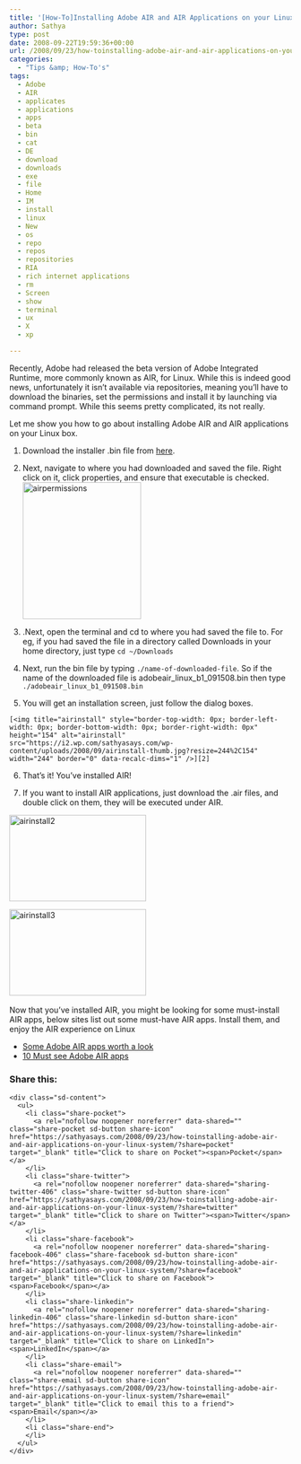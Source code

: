 ```yaml
---
title: '[How-To]Installing Adobe AIR and AIR Applications on your Linux System'
author: Sathya
type: post
date: 2008-09-22T19:59:36+00:00
url: /2008/09/23/how-toinstalling-adobe-air-and-air-applications-on-your-linux-system/
categories:
  - "Tips &amp; How-To's"
tags:
  - Adobe
  - AIR
  - applicates
  - applications
  - apps
  - beta
  - bin
  - cat
  - DE
  - download
  - downloads
  - exe
  - file
  - Home
  - IM
  - install
  - linux
  - New
  - os
  - repo
  - repos
  - repositories
  - RIA
  - rich internet applications
  - rm
  - Screen
  - show
  - terminal
  - ux
  - X
  - xp

---
```

Recently, Adobe had released the beta version of Adobe Integrated Runtime, more commonly known as AIR, for Linux. While this is indeed good news, unfortunately it isn’t available via repositories, meaning you’ll have to download the binaries, set the permissions and install it by launching via command prompt. While this seems pretty complicated, its not really.

Let me show you how to go about installing Adobe AIR and AIR applications on your Linux box.

<!--more--></p> 

  1. Download the installer .bin file from <a href="http://labs.adobe.com/downloads/air_linux.html" target="_blank">here</a>. 
  2. Next, navigate to where you had downloaded and saved the file. Right click on it, click properties, and ensure that executable is checked. 
    [<img title="airpermissions" style="border-top-width: 0px; border-left-width: 0px; border-bottom-width: 0px; border-right-width: 0px" height="244" alt="airpermissions" src="https://i0.wp.com/sathyasays.com/wp-content/uploads/2008/09/airpermissions-thumb.jpg?resize=211%2C244" width="211" border="0" data-recalc-dims="1" />][1]

  3. .Next, open the terminal and cd to where you had saved the file to. For eg, if you had saved the file in a directory called Downloads in your home directory, just type `cd ~/Downloads`

  4. Next, run the bin file by typing `./name-of-downloaded-file`. So if the name of the downloaded file is adobeair\_linux\_b1_091508.bin then type `./adobeair_linux_b1_091508.bin`

  5. You will get an installation screen, just follow the dialog boxes.
    
    [<img title="airinstall" style="border-top-width: 0px; border-left-width: 0px; border-bottom-width: 0px; border-right-width: 0px" height="154" alt="airinstall" src="https://i2.wp.com/sathyasays.com/wp-content/uploads/2008/09/airinstall-thumb.jpg?resize=244%2C154" width="244" border="0" data-recalc-dims="1" />][2]

  6. That’s it! You’ve installed AIR! 

  7. If you want to install AIR applications, just download the .air files, and double click on them, they will be executed under AIR.

[<img title="airinstall2" style="border-right: 0px; border-top: 0px; border-left: 0px; border-bottom: 0px" height="154" alt="airinstall2" src="https://i1.wp.com/sathyasays.com/wp-content/uploads/2008/09/airinstall2-thumb.jpg?resize=244%2C154" width="244" border="0" data-recalc-dims="1" />][3]

[<img title="airinstall3" style="border-right: 0px; border-top: 0px; border-left: 0px; border-bottom: 0px" height="154" alt="airinstall3" src="https://i1.wp.com/sathyasays.com/wp-content/uploads/2008/09/airinstall3-thumb.jpg?resize=244%2C154" width="244" border="0" data-recalc-dims="1" />][4]&#160; 

Now that you’ve installed AIR, you might be looking for some must-install AIR apps, below sites list out some must-have AIR apps. Install them, and enjoy the AIR experience on Linux

  * <a href="http://www.readwriteweb.com/archives/some_adobe_air_apps_worth_a_look.php" target="_blank" rel="nofollow">Some Adobe AIR apps worth a look</a>
  * <a href="http://www.webresourcesdepot.com/10-adobe-air-must-see-applications/" target="_blank">10 Must see Adobe AIR apps</a>

<div class="sharedaddy sd-sharing-enabled">
  <div class="robots-nocontent sd-block sd-social sd-social-icon-text sd-sharing">
    <h3 class="sd-title">
      Share this:
    </h3>
    
    <div class="sd-content">
      <ul>
        <li class="share-pocket">
          <a rel="nofollow noopener noreferrer" data-shared="" class="share-pocket sd-button share-icon" href="https://sathyasays.com/2008/09/23/how-toinstalling-adobe-air-and-air-applications-on-your-linux-system/?share=pocket" target="_blank" title="Click to share on Pocket"><span>Pocket</span></a>
        </li>
        <li class="share-twitter">
          <a rel="nofollow noopener noreferrer" data-shared="sharing-twitter-406" class="share-twitter sd-button share-icon" href="https://sathyasays.com/2008/09/23/how-toinstalling-adobe-air-and-air-applications-on-your-linux-system/?share=twitter" target="_blank" title="Click to share on Twitter"><span>Twitter</span></a>
        </li>
        <li class="share-facebook">
          <a rel="nofollow noopener noreferrer" data-shared="sharing-facebook-406" class="share-facebook sd-button share-icon" href="https://sathyasays.com/2008/09/23/how-toinstalling-adobe-air-and-air-applications-on-your-linux-system/?share=facebook" target="_blank" title="Click to share on Facebook"><span>Facebook</span></a>
        </li>
        <li class="share-linkedin">
          <a rel="nofollow noopener noreferrer" data-shared="sharing-linkedin-406" class="share-linkedin sd-button share-icon" href="https://sathyasays.com/2008/09/23/how-toinstalling-adobe-air-and-air-applications-on-your-linux-system/?share=linkedin" target="_blank" title="Click to share on LinkedIn"><span>LinkedIn</span></a>
        </li>
        <li class="share-email">
          <a rel="nofollow noopener noreferrer" data-shared="" class="share-email sd-button share-icon" href="https://sathyasays.com/2008/09/23/how-toinstalling-adobe-air-and-air-applications-on-your-linux-system/?share=email" target="_blank" title="Click to email this to a friend"><span>Email</span></a>
        </li>
        <li class="share-end">
        </li>
      </ul>
    </div>
  </div>
</div>

 [1]: https://i2.wp.com/sathyasays.com/wp-content/uploads/2008/09/airpermissions.jpg
 [2]: https://i1.wp.com/sathyasays.com/wp-content/uploads/2008/09/airinstall.jpg
 [3]: https://i2.wp.com/sathyasays.com/wp-content/uploads/2008/09/airinstall2.jpg
 [4]: https://i1.wp.com/sathyasays.com/wp-content/uploads/2008/09/airinstall3.jpg
